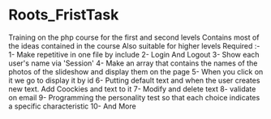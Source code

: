 # Roots_FristTask
Training on the php course for the first and second levels Contains most of the ideas contained in the course
Also suitable for higher levels 
Required :- 
1- Make repetitive in one file by include
2- Login And Logout
3- Show each user's name via 'Session' 
4- Make an array that contains the names of the photos of the slideshow and display them on the page
5- When you click on it we go to display it by id 
6- Putting default text and when the user creates new text. Add Coockies and text to it 
7- Modify and delete text
8- validate on email
9- Programming the personality test so that each choice indicates a specific characteristic 
10- And More
